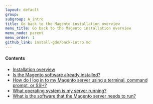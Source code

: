 ```yaml
---
layout: default
group: 
subgroup: A_intro
title: Go back to the Magento installation overview
menu_title: Go back to the Magento installation overview
menu_node: parent
menu_order: 1
github_link: install-gde/back-intro.md
---
```


#### Contents

*	<a href="{{ site.gdeurl }}install-gde/install-gde/bk-install-guide.html">Installation overview</a>
*	<a href="{{ site.gdeurl }}install-gde/basics/basics_magento-installed.html">Is the Magento software already installed?</a>
*	<a href="{{ site.gdeurl }}install-gde/basics/basics_login.html">How do I log in to my Magento server using a terminal, command prompt, or SSH?</a>
*	<a href="{{ site.gdeurl }}install-gde/basics/basics_os-version.html">What operating system is my server running?</a>
*	<a href="{{ site.gdeurl }}install-gde/basics/basics_software.html">What is the software that the Magento server needs to run?</a>

